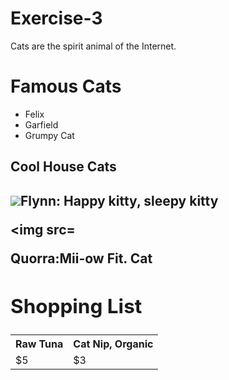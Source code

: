 # Exercise-3
<!DOCTYPE html>
<html>
  <meta charaset = "utf-8">
  <!--<title>Cats</title>-->
</head>
<body>
  <p>Cats are the spirit animal of the Internet.<p>
<h1>Famous Cats</h1>
  
<ul>
  <li>Felix</li>
  <li>Garfield</li>
  <li>Grumpy Cat</li>
</ul>

<h2>Cool House Cats<h2>
 <img src=
 <p><strong>Flynn:</strong> Happy kitty, sleepy kitty</p>
  
<img src=
 <p><strong>Quorra:</strong>Mii-ow Fit. Cat</p>
  


<table>
<h2>Shopping List</h2>
<tr>
  <th>Raw Tuna</th>
  <th>Cat Nip, Organic</th>
</tr>
<tr>
<td>$5</td>
<td>$3</td>

